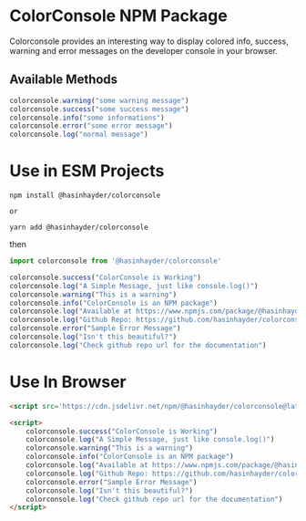 # ColorConsole NPM Package

Colorconsole provides an interesting way to display colored info, success, warning and error messages on the developer console in your browser.

## Available Methods

```javascript
colorconsole.warning("some warning message")
colorconsole.success("some success message")
colorconsole.info("some informations")
colorconsole.error("some error message")
colorconsole.log("normal message")
```

# Use in ESM Projects

```shell
npm install @hasinhayder/colorconsole

or

yarn add @hasinhayder/colorconsole
```

then

```javascript
import colorconsole from '@hasinhayder/colorconsole'

colorconsole.success("ColorConsole is Working")
colorconsole.log("A Simple Message, just like console.log()")
colorconsole.warning("This is a warning")
colorconsole.info("ColorConsole is an NPM package")
colorconsole.log("Available at https://www.npmjs.com/package/@hasinhayder/colorconsole")
colorconsole.log("Github Repo: https://github.com/hasinhayder/colorconsole")
colorconsole.error("Sample Error Message")
colorconsole.log("Isn't this beautiful?")
colorconsole.log("Check github repo url for the documentation")
```

# Use In Browser

```html
<script src='https://cdn.jsdelivr.net/npm/@hasinhayder/colorconsole@latest/dist/colorconsole.min.js'></script>

<script>
    colorconsole.success("ColorConsole is Working")
    colorconsole.log("A Simple Message, just like console.log()")
    colorconsole.warning("This is a warning")
    colorconsole.info("ColorConsole is an NPM package")
    colorconsole.log("Available at https://www.npmjs.com/package/@hasinhayder/colorconsole")
    colorconsole.log("Github Repo: https://github.com/hasinhayder/colorconsole")
    colorconsole.error("Sample Error Message")
    colorconsole.log("Isn't this beautiful?")
    colorconsole.log("Check github repo url for the documentation")
</script>
```
